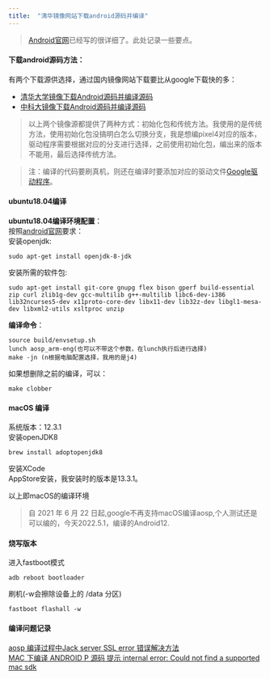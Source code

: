 ```yaml
---
title:  "清华镜像网站下载android源码并编译"
---
```

> [Android官网](https://source.android.google.cn/setup/build/initializing?hl=zh-cn)已经写的很详细了。此处记录一些要点。
#### 下载android源码方法：
有两个下载源供选择，通过国内镜像网站下载要比从google下载快的多：
+ [清华大学镜像下载Android源码并编译源码](https://www.cnblogs.com/shenchanghui/p/8503623.html)
+ [中科大镜像下载Android源码并编译源码](https://mirrors.ustc.edu.cn/help/aosp.html)

>以上两个镜像源都提供了两种方式：初始化包和传统方法。我使用的是传统方法，使用初始化包没搞明白怎么切换分支，我是想编pixel4对应的版本，驱动程序需要根据对应的分支进行选择，之前使用初始化包，编出来的版本不能用，最后选择传统方法。

>注：编译的代码要刷真机，则还在编译时要添加对应的驱动文件[Google驱动程序](https://developers.google.cn/android/drivers?hl=zh-cn)。  

#### ubuntu18.04编译
**ubuntu18.04编译环境配置**：  
按照[android官网](https://source.android.google.cn/setup/build/initializing)要求：  
安装openjdk:
```
sudo apt-get install openjdk-8-jdk
```

安装所需的软件包:
```
sudo apt-get install git-core gnupg flex bison gperf build-essential zip curl zlib1g-dev gcc-multilib g++-multilib libc6-dev-i386 lib32ncurses5-dev x11proto-core-dev libx11-dev lib32z-dev libgl1-mesa-dev libxml2-utils xsltproc unzip
```

**编译命令**：
```
source build/envsetup.sh
lunch aosp_arm-eng(也可以不带这个参数，在lunch执行后进行选择)
make -jn (n根据电脑配置选择，我用的是j4)
```

如果想删除之前的编译，可以：
```
make clobber
```
#### macOS 编译
系统版本：12.3.1  
安装openJDK8
```
brew install adoptopenjdk8
```
  
安装XCode  
AppStore安装，我安装时的版本是13.3.1。
  
以上即macOS的编译环境
>自 2021 年 6 月 22 日起,google不再支持macOS编译aosp,个人测试还是可以编的，今天2022.5.1，编译的Android12.  

#### 烧写版本
进入fastboot模式
```
adb reboot bootloader
```
刷机(-w会擦除设备上的 /data 分区)
```
fastboot flashall -w
```
  
#### 编译问题记录
[aosp 编译过程中Jack server SSL error 错误解决方法](https://segmentfault.com/a/1190000039970343)  
[MAC 下编译 ANDROID P 源码 提示 internal error: Could not find a supported mac sdk](https://www.cnblogs.com/larack/p/9646860.html)

